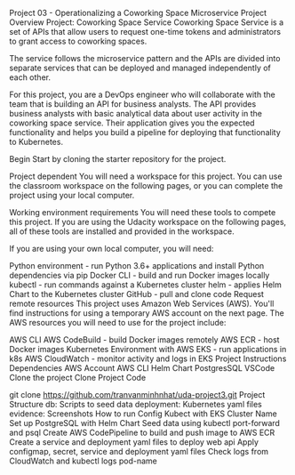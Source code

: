 Project 03 - Operationalizing a Coworking Space Microservice
Project Overview
Project: Coworking Space Service Coworking Space Service is a set of APIs that allow users to request one-time tokens and administrators to grant access to coworking spaces.

The service follows the microservice pattern and the APIs are divided into separate services that can be deployed and managed independently of each other.

For this project, you are a DevOps engineer who will collaborate with the team that is building an API for business analysts. The API provides business analysts with basic analytical data about user activity in the coworking space service. Their application gives you the expected functionality and helps you build a pipeline for deploying that functionality to Kubernetes.

Begin
Start by cloning the starter repository for the project.

Project dependent
You will need a workspace for this project. You can use the classroom workspace on the following pages, or you can complete the project using your local computer.

Working environment requirements
You will need these tools to compete this project. If you are using the Udacity workspace on the following pages, all of these tools are installed and provided in the workspace.

If you are using your own local computer, you will need:

Python environment - run Python 3.6+ applications and install Python dependencies via pip
Docker CLI - build and run Docker images locally
kubectl - run commands against a Kubernetes cluster
helm - applies Helm Chart to the Kubernetes cluster
GitHub - pull and clone code
Request remote resources
This project uses Amazon Web Services (AWS). You'll find instructions for using a temporary AWS account on the next page. The AWS resources you will need to use for the project include:

AWS CLI
AWS CodeBuild - build Docker images remotely
AWS ECR - host Docker images
Kubernetes Environment with AWS EKS - run applications in k8s
AWS CloudWatch - monitor activity and logs in EKS
Project Instructions
Dependencies
AWS Account
AWS CLI
Helm Chart
PostgresSQL
VSCode
Clone the project
Clone Project Code

git clone https://github.com/tranvanminhnhat/uda-project3.git
Project Structure
db: Scripts to seed data
deployment: Kubernetes yaml files
evidence: Screenshots
How to run
Config Kubect with EKS Cluster Name
Set up PostgreSQL with Helm Chart
Seed data using kubectl port-forward and psql
Create AWS CodePipeline to build and push image to AWS ECR
Create a service and deployment yaml files to deploy web api
Apply configmap, secret, service and deployment yaml files
Check logs from CloudWatch and kubectl logs pod-name